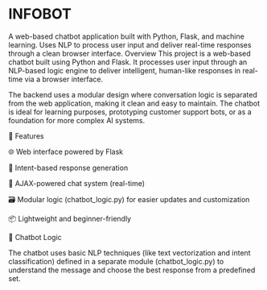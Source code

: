 # INFOBOT
A web-based chatbot application built with Python, Flask, and machine learning. Uses NLP to process user input and deliver real-time responses through a clean browser interface.
Overview
This project is a web-based chatbot built using Python and Flask. It processes user input through an NLP-based logic engine to deliver intelligent, human-like responses in real-time via a browser interface.

The backend uses a modular design where conversation logic is separated from the web application, making it clean and easy to maintain. The chatbot is ideal for learning purposes, prototyping customer support bots, or as a foundation for more complex AI systems.


🔧 Features

🌐 Web interface powered by Flask

🧠 Intent-based response generation

🔌 AJAX-powered chat system (real-time)

🗃️ Modular logic (chatbot_logic.py) for easier updates and customization

📦 Lightweight and beginner-friendly



🧠 Chatbot Logic

The chatbot uses basic NLP techniques (like text vectorization and intent classification) defined in a separate module (chatbot_logic.py) to understand the message and choose the best response from a predefined set.

